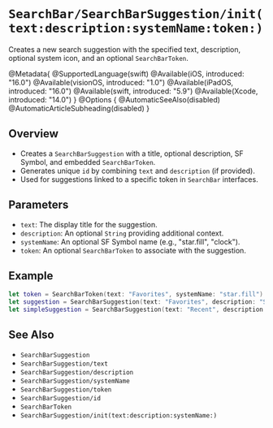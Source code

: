 # ``SearchBar/SearchBarSuggestion/init(text:description:systemName:token:)``

Creates a new search suggestion with the specified text, description, optional system icon, and an optional `SearchBarToken`.

@Metadata{
    @SupportedLanguage(swift)
    @Available(iOS, introduced: "16.0")
    @Available(visionOS, introduced: "1.0")
    @Available(iPadOS, introduced: "16.0")
    @Available(swift, introduced: "5.9")
    @Available(Xcode, introduced: "14.0")
}
@Options {
    @AutomaticSeeAlso(disabled)
    @AutomaticArticleSubheading(disabled)
}

## Overview

- Creates a `SearchBarSuggestion` with a title, optional description, SF Symbol, and embedded `SearchBarToken`.
- Generates unique `id` by combining `text` and `description` (if provided).
- Used for suggestions linked to a specific token in `SearchBar` interfaces.

## Parameters

- `text`: The display title for the suggestion.
- `description`: An optional `String` providing additional context.
- `systemName`: An optional SF Symbol name (e.g., "star.fill", "clock").
- `token`: An optional `SearchBarToken` to associate with the suggestion.

## Example

```swift
let token = SearchBarToken(text: "Favorites", systemName: "star.fill")
let suggestion = SearchBarSuggestion(text: "Favorites", description: "Starred items", systemName: "star.fill", token: token)
let simpleSuggestion = SearchBarSuggestion(text: "Recent", description: nil, systemName: nil, token: nil)
```

## See Also

- ``SearchBarSuggestion``
- ``SearchBarSuggestion/text``
- ``SearchBarSuggestion/description``
- ``SearchBarSuggestion/systemName``
- ``SearchBarSuggestion/token``
- ``SearchBarSuggestion/id``
- ``SearchBarToken``
- ``SearchBarSuggestion/init(text:description:systemName:)``

